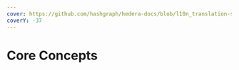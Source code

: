 ```yaml
---
cover: https://github.com/hashgraph/hedera-docs/blob/l10n_translation-staging/es/es/.gitbook/assets/HH-Eco-Cat-Hero-Desktop-R1%20(2).webp
coverY: -37
---
```


# Core Concepts
